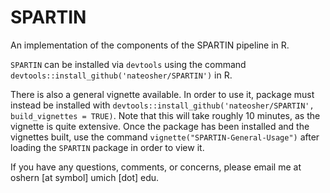 # SPARTIN

An implementation of the components of the SPARTIN pipeline in R. 

`SPARTIN` can be installed via `devtools` using the command `devtools::install_github('nateosher/SPARTIN')` in R. 

There is also a general vignette available. In order to use it, package must instead be installed with `devtools::install_github('nateosher/SPARTIN', build_vignettes = TRUE)`. Note that this will take roughly 10 minutes, as the vignette is quite extensive. Once the package has been installed and the vignettes built, use the command `vignette("SPARTIN-General-Usage")` after loading the `SPARTIN` package in order to view it. 

If you have any questions, comments, or concerns, please email me at oshern [at symbol] umich [dot] edu.
